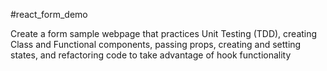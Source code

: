 #react_form_demo

Create a form sample webpage that practices Unit Testing (TDD), creating Class and Functional components, passing props, creating and setting states, and refactoring code to take advantage of hook functionality
